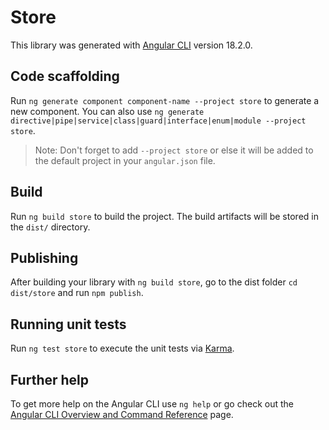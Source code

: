 # Store

This library was generated with [Angular CLI](https://github.com/angular/angular-cli) version 18.2.0.

## Code scaffolding

Run `ng generate component component-name --project store` to generate a new component. You can also use `ng generate directive|pipe|service|class|guard|interface|enum|module --project store`.
> Note: Don't forget to add `--project store` or else it will be added to the default project in your `angular.json` file. 

## Build

Run `ng build store` to build the project. The build artifacts will be stored in the `dist/` directory.

## Publishing

After building your library with `ng build store`, go to the dist folder `cd dist/store` and run `npm publish`.

## Running unit tests

Run `ng test store` to execute the unit tests via [Karma](https://karma-runner.github.io).

## Further help

To get more help on the Angular CLI use `ng help` or go check out the [Angular CLI Overview and Command Reference](https://angular.dev/tools/cli) page.
